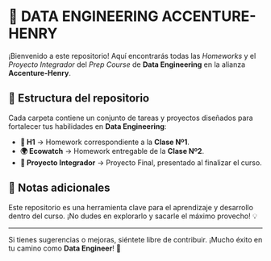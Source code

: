 # 🚀 DATA ENGINEERING ACCENTURE-HENRY  

¡Bienvenido a este repositorio! Aquí encontrarás todas las *Homeworks* y el *Proyecto Integrador* del *Prep Course* de **Data Engineering** en la alianza **Accenture-Henry**.  

## 📂 Estructura del repositorio  
Cada carpeta contiene un conjunto de tareas y proyectos diseñados para fortalecer tus habilidades en **Data Engineering**:  

- **📝 H1** → Homework correspondiente a la **Clase Nº1**.  
- **🌍 Ecowatch** → Homework entregable de la **Clase Nº2**.  
- **🎯 Proyecto Integrador** → Proyecto Final, presentado al finalizar el curso.  

## 📌 Notas adicionales  
Este repositorio es una herramienta clave para el aprendizaje y desarrollo dentro del curso. ¡No dudes en explorarlo y sacarle el máximo provecho! 💡  

---

Si tienes sugerencias o mejoras, siéntete libre de contribuir. ¡Mucho éxito en tu camino como **Data Engineer**! 🚀  
